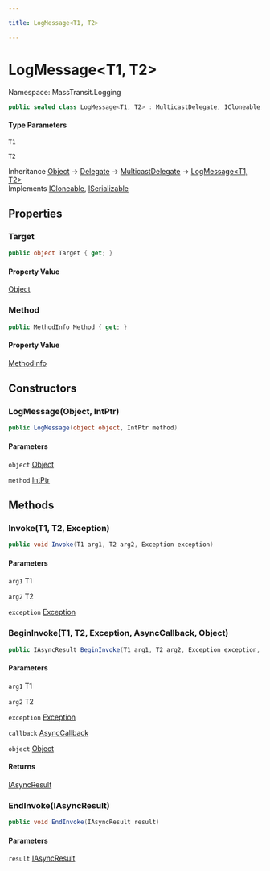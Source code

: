 ```yaml
---

title: LogMessage<T1, T2>

---
```


# LogMessage\<T1, T2\>

Namespace: MassTransit.Logging

```csharp
public sealed class LogMessage<T1, T2> : MulticastDelegate, ICloneable, ISerializable
```

#### Type Parameters

`T1`<br/>

`T2`<br/>

Inheritance [Object](https://learn.microsoft.com/en-us/dotnet/api/system.object) → [Delegate](https://learn.microsoft.com/en-us/dotnet/api/system.delegate) → [MulticastDelegate](https://learn.microsoft.com/en-us/dotnet/api/system.multicastdelegate) → [LogMessage\<T1, T2\>](../masstransit-logging/logmessage-2)<br/>
Implements [ICloneable](https://learn.microsoft.com/en-us/dotnet/api/system.icloneable), [ISerializable](https://learn.microsoft.com/en-us/dotnet/api/system.runtime.serialization.iserializable)

## Properties

### **Target**

```csharp
public object Target { get; }
```

#### Property Value

[Object](https://learn.microsoft.com/en-us/dotnet/api/system.object)<br/>

### **Method**

```csharp
public MethodInfo Method { get; }
```

#### Property Value

[MethodInfo](https://learn.microsoft.com/en-us/dotnet/api/system.reflection.methodinfo)<br/>

## Constructors

### **LogMessage(Object, IntPtr)**

```csharp
public LogMessage(object object, IntPtr method)
```

#### Parameters

`object` [Object](https://learn.microsoft.com/en-us/dotnet/api/system.object)<br/>

`method` [IntPtr](https://learn.microsoft.com/en-us/dotnet/api/system.intptr)<br/>

## Methods

### **Invoke(T1, T2, Exception)**

```csharp
public void Invoke(T1 arg1, T2 arg2, Exception exception)
```

#### Parameters

`arg1` T1<br/>

`arg2` T2<br/>

`exception` [Exception](https://learn.microsoft.com/en-us/dotnet/api/system.exception)<br/>

### **BeginInvoke(T1, T2, Exception, AsyncCallback, Object)**

```csharp
public IAsyncResult BeginInvoke(T1 arg1, T2 arg2, Exception exception, AsyncCallback callback, object object)
```

#### Parameters

`arg1` T1<br/>

`arg2` T2<br/>

`exception` [Exception](https://learn.microsoft.com/en-us/dotnet/api/system.exception)<br/>

`callback` [AsyncCallback](https://learn.microsoft.com/en-us/dotnet/api/system.asynccallback)<br/>

`object` [Object](https://learn.microsoft.com/en-us/dotnet/api/system.object)<br/>

#### Returns

[IAsyncResult](https://learn.microsoft.com/en-us/dotnet/api/system.iasyncresult)<br/>

### **EndInvoke(IAsyncResult)**

```csharp
public void EndInvoke(IAsyncResult result)
```

#### Parameters

`result` [IAsyncResult](https://learn.microsoft.com/en-us/dotnet/api/system.iasyncresult)<br/>
